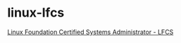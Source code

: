 # linux-lfcs

[Linux Foundation Certified Systems Administrator - LFCS](https://www.udemy.com/course/linux-foundation-certified-systems-administrator-lfcs)
